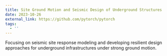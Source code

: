 ```yaml
---
title: Site Ground Motion and Seismic Design of Underground Structures
date: 2023-10-26
external_link: https://github.com/pytorch/pytorch
tags:
  - ''
---
```


Focusing on seismic site response modeling and developing resilient design approaches for underground infrastructures under strong ground motion.

<!--more-->
